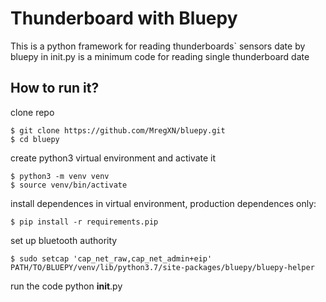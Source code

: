 # Thunderboard with Bluepy
This is a python framework for reading thunderboards\` sensors date by bluepy
in init.py is a minimum code for reading single thunderboard date

## How to run it?

clone repo
```
$ git clone https://github.com/MregXN/bluepy.git
$ cd bluepy
```

create python3 virtual environment and activate it
```
$ python3 -m venv venv
$ source venv/bin/activate
```

install dependences in virtual environment, production dependences only:
```
$ pip install -r requirements.pip
```

set up bluetooth authority
```
$ sudo setcap 'cap_net_raw,cap_net_admin+eip' PATH/TO/BLUEPY/venv/lib/python3.7/site-packages/bluepy/bluepy-helper
```
run the code
python __init__.py
